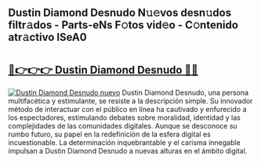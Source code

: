 ## Dustin Diamond Desnudo N𝚞𝚎vos desn𝚞dos filtr𝚊dos - Parts-eNs F𝚘tos vid𝚎o - C𝚘ntenido atr𝚊ctivo lSeA0

# <h2><a href="http://mb5nh2.tromn.icu/?c=Dustin+Diamond+Desnudo">🔗👉👉👉 Dustin Diamond Desnudo 🔗🔗</a></h2>

[![Dustin Diamond Desnudo nuevo](https://i.imgur.com/pEAQMta.gif)](http://mb5nh2.tromn.icu/?c=Dustin+Diamond+Desnudo)
Dustin Diamond Desnudo, una persona multifacética y estimulante, se resiste a la descripción simple. Su innovador método de interactuar con el público en línea ha cautivado y enfurecido a los espectadores, estimulando debates sobre moralidad, identidad y las complejidades de las comunidades digitales. Aunque se desconoce su rumbo futuro, su papel en la redefinición de la esfera digital es incuestionable. La determinación inquebrantable y el carisma innegable impulsan a Dustin Diamond Desnudo a nuevas alturas en el ámbito digital.
